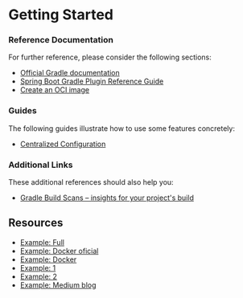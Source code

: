 # Getting Started

### Reference Documentation
For further reference, please consider the following sections:

* [Official Gradle documentation](https://docs.gradle.org)
* [Spring Boot Gradle Plugin Reference Guide](https://docs.spring.io/spring-boot/docs/2.6.2/gradle-plugin/reference/html/)
* [Create an OCI image](https://docs.spring.io/spring-boot/docs/2.6.2/gradle-plugin/reference/html/#build-image)

### Guides
The following guides illustrate how to use some features concretely:

* [Centralized Configuration](https://spring.io/guides/gs/centralized-configuration/)

### Additional Links
These additional references should also help you:

* [Gradle Build Scans – insights for your project's build](https://scans.gradle.com#gradle)

## Resources

- [Example: Full](https://github.com/hyness/spring-cloud-config-server)
- [Example: Docker oficial](https://spring.io/guides/gs/spring-boot-docker/)
- [Example: Docker](https://medium.com/@guillaume.borne/how-to-dockerize-a-spring-cloud-config-server-b9f6997ba91)
- [Example: 1](https://github.com/kousikpaul4u/Spring-cloud-config-server)
- [Example: 2](https://www.tutorialspoint.com/spring_boot/spring_boot_cloud_configuration_server.htm)
- [Example: Medium blog](https://medium.com/@kousikpaul/spring-cloud-config-server-client-gradle-ssh-authentication-ac8f90d28ff5)